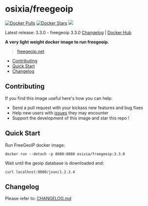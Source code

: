 # osixia/freegeoip

[![Docker Pulls](https://img.shields.io/docker/pulls/osixia/freegeoip.svg)][hub]
[![Docker Stars](https://img.shields.io/docker/stars/osixia/freegeoip.svg)][hub]
[![](https://images.microbadger.com/badges/image/osixia/freegeoip.svg)](http://microbadger.com/images/osixia/freegeoip "Get your own image badge on microbadger.com")

[hub]: https://hub.docker.com/r/osixia/freegeoip/

Latest release: 3.3.0 - freegeoip 3.3.0  [Changelog](CHANGELOG.md) | [Docker Hub](https://hub.docker.com/r/osixia/freegeoip/) 

**A very light weight docker image to run freegeoip.**

> [freegeoip.net](https://freegeoip.net)

- [Contributing](#contributing)
- [Quick Start](#quick-start)
- [Changelog](#changelog)

## Contributing

If you find this image useful here's how you can help:

- Send a pull request with your kickass new features and bug fixes
- Help new users with [issues](https://github.com/osixia/docker-freegeoip/issues) they may encounter
- Support the development of this image and star this repo !

## Quick Start
Run FreeGeoIP docker image:

	docker run --detach -p 8080:8080 osixia/freegeoip:3.3.0

Wait until the geoip database is downloaded and:

	curl localhost:8080/json/1.2.3.4


## Changelog

Please refer to: [CHANGELOG.md](CHANGELOG.md)
